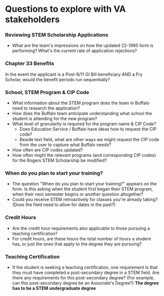 # Questions to explore with VA stakeholders

### Reviewing STEM Scholarship Applications
* What are the team's impressions on how the updated 22-1995 form is performing?  What's the current rate of application rejections? 

### Chapter 33 Benefits
In the event the applicant is a Post-9/11 GI Bill beneficiary AND a Fry Scholar, would the benefit periods run sequentially? 

### School, STEM Program & CIP Code
* What information about the STEM program does the team in Buffalo need to research the application? 
* How does the Buffalo team anticipate understanding what school the student is attending for the new program? 
* What level of granularity is required for the program name & CIP Code?
  * Does Education Service / Buffalo have ideas how to request the CIP code? 
  * Beside text field, what are other ways we might request the CIP code from the user to capture what Buffalo needs?   
* How often are CIP codes updated? 
* How often might the relevant programs (and corresponding CIP codes) for the Rogers STEM Scholarship be modified?   

### When do you plan to start your training? 
* The question "When do you plan to start your training?" appears on the form.  Is this asking when the student first began their STEM program, when their next semester begins or another question altogether?
* Could you receive STEM retroactively for classes you're already taking?  (Does the field need to allow for dates in the past?)
 

### Credit Hours
* Are the credit hour requirements also applicable to those pursuing a teaching certification?
* For credit hours, are these hours the total number of hours a student has, or just the ones that apply to the degree they are pursuing?

### Teaching Certification
* If the student is seeking a teaching certification, one requirement is that they must have completed a post-secondary degree in a STEM field.  Are there any requirements for this post-secondary degree?  (For example, can this post-secondary degree be an Associate's Degree?)  **The degree has to be a STEM undergraduate degree**
